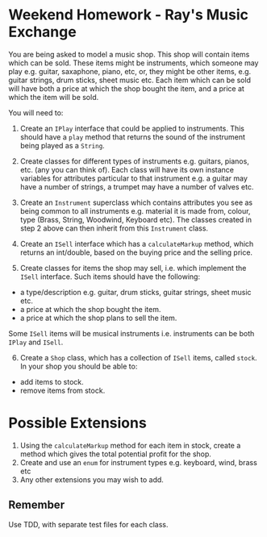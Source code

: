 # Weekend Homework - Ray's Music Exchange

You are being asked to model a music shop. This shop will contain items which can be sold. These items might be instruments, which someone may play e.g. guitar, saxaphone, piano, etc, or, they might be other items, e.g. guitar strings, drum sticks, sheet music  etc. Each item which can be sold will have both a price at which the shop bought the item, and a price at which the item will be sold.

You will need to:

1. Create an `IPlay` interface that could be applied to instruments. This should have a `play` method that returns the sound of the instrument being played as a `String`.

2. Create classes for different types of instruments e.g. guitars, pianos, etc. (any you can think of). Each class will have its own instance variables for attributes particular to that  instrument e.g. a guitar may have a number of strings, a trumpet may have a number of valves etc.

3. Create an `Instrument` superclass which contains attributes you see as being common to all instruments e.g. material it is made from, colour, type (Brass, String, Woodwind, Keyboard etc). The classes created in step 2 above can then inherit from this `Instrument` class.

4. Create an `ISell` interface which has a `calculateMarkup` method, which returns an int/double, based on the buying price and the selling price.

5. Create classes for items the shop may sell, i.e. which implement the `ISell` interface. Such items should have the following:
  - a type/description e.g. guitar, drum sticks, guitar strings, sheet music etc.
  - a price at which the shop bought the item.
  - a price at which the shop plans to sell the item.

  Some `ISell` items will be musical instruments i.e. instruments can be both `IPlay` and `ISell`.

6. Create a `Shop` class, which has a collection of `ISell` items, called `stock`. In your shop you should be able to:
  -  add items to stock.
  -  remove items from stock.

# Possible Extensions

1. Using the `calculateMarkup` method for each item in stock, create a method which gives the total potential profit for the shop.
2. Create and use an `enum` for instrument types e.g. keyboard, wind, brass etc
3. Any other extensions you may wish to add.

## Remember
Use TDD, with separate test files for each class.
